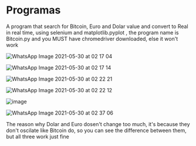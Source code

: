 
# Programas
A program that search for Bitcoin, Euro and Dolar value and convert to Real in real time, using selenium and matplotlib.pyplot , the program name is Bitcoin.py and you MUST have chromedriver downloaded, else it won't work


![WhatsApp Image 2021-05-30 at 02 17 04](https://user-images.githubusercontent.com/84366791/120093262-75bd7780-c0ef-11eb-9c43-45d9af4a05c1.jpeg)



![WhatsApp Image 2021-05-30 at 02 17 14](https://user-images.githubusercontent.com/84366791/120093282-984f9080-c0ef-11eb-9207-8c6ab13e6511.jpeg)



![WhatsApp Image 2021-05-30 at 02 22 21](https://user-images.githubusercontent.com/84366791/120093290-a30a2580-c0ef-11eb-90ce-1fe141820514.jpeg)


![WhatsApp Image 2021-05-30 at 02 22 12](https://user-images.githubusercontent.com/84366791/120093297-aac9ca00-c0ef-11eb-92a4-995477b2913c.jpeg)



![image](https://user-images.githubusercontent.com/84366791/120093339-f3818300-c0ef-11eb-9b56-9aa0f87fe010.png)

![WhatsApp Image 2021-05-30 at 02 37 06](https://user-images.githubusercontent.com/84366791/120093344-f8decd80-c0ef-11eb-8414-18f5187b2fae.jpeg)



The reason why Dolar and Euro dosen't change too much, it's because they don't oscilate like Bitcoin do, so you can see the difference between them, but all three work just fine 
